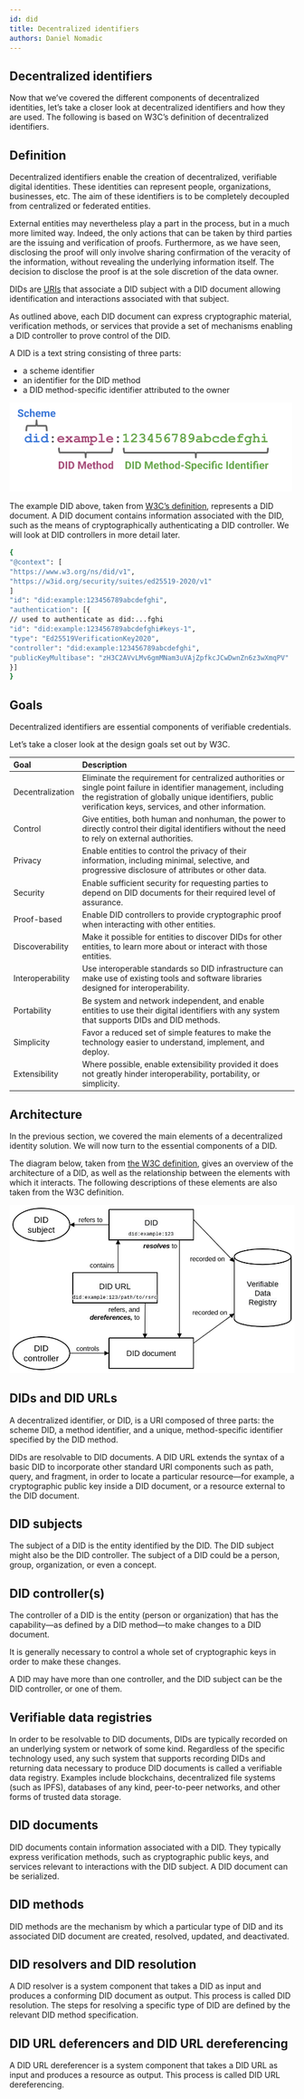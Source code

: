 ```yaml
---
id: did
title: Decentralized identifiers
authors: Daniel Nomadic
---
```


## Decentralized identifiers

Now that we’ve covered the different components of decentralized identities, let’s take a closer look at decentralized identifiers and how they are used. The following is based on W3C’s definition of decentralized identifiers.

## Definition

Decentralized identifiers enable the creation of decentralized, verifiable digital identities. These identities can represent people, organizations, businesses, etc. The aim of these identifiers is to be completely decoupled from centralized or federated entities.

External entities may nevertheless play a part in the process, but in a much more limited way. Indeed, the only actions that can be taken by third parties are the issuing and verification of proofs. Furthermore, as we have seen, disclosing the proof will only involve sharing confirmation of the veracity of the information, without revealing the underlying information itself. The decision to disclose the proof is at the sole discretion of the data owner.

DIDs are [URIs](https://fr.wikipedia.org/wiki/Uniform_Resource_Identifier) that associate a DID subject with a DID document allowing identification and interactions associated with that subject.

As outlined above, each DID document can express cryptographic material, verification methods, or services that provide a set of mechanisms enabling a DID controller to prove control of the DID.

A DID is a text string consisting of three parts:

- a scheme identifier
- an identifier for the DID method
- a DID method-specific identifier attributed to the owner


<p align="center">

![](did.png)

</p>

The example DID above, taken from [W3C’s definition](https://www.w3.org/TR/did-core/#a-simple-example), represents a DID document. A DID document contains information associated with the DID, such as the means of cryptographically authenticating a DID controller. We will look at DID controllers in more detail later.

```bash
{
"@context": [
"https://www.w3.org/ns/did/v1",
"https://w3id.org/security/suites/ed25519-2020/v1"
]
"id": "did:example:123456789abcdefghi",
"authentication": [{
// used to authenticate as did:...fghi
"id": "did:example:123456789abcdefghi#keys-1",
"type": "Ed25519VerificationKey2020",
"controller": "did:example:123456789abcdefghi",
"publicKeyMultibase": "zH3C2AVvLMv6gmMNam3uVAjZpfkcJCwDwnZn6z3wXmqPV"
}]
}
```

## Goals

Decentralized identifiers are essential components of verifiable credentials.

Let’s take a closer look at the design goals set out by W3C.

|  Goal  | Description       |
| :--------------- |:--------|
| Decentralization  |   Eliminate the requirement for centralized authorities or single point failure in identifier management, including the registration of globally unique identifiers, public verification keys, services, and other information.| 
| Control | Give entities, both human and nonhuman, the power to directly control their digital identifiers without the need to rely on external authorities.|    
| Privacy | Enable entities to control the privacy of their information, including minimal, selective, and progressive disclosure of attributes or other data.|
| Security | Enable sufficient security for requesting parties to depend on DID documents for their required level of assurance.|
| Proof-based | Enable DID controllers to provide cryptographic proof when interacting with other entities.|
| Discoverability | Make it possible for entities to discover DIDs for other entities, to learn more about or interact with those entities.|
| Interoperability | Use interoperable standards so DID infrastructure can make use of existing tools and software libraries designed for interoperability.|
| Portability | Be system and network independent, and enable entities to use their digital identifiers with any system that supports DIDs and DID methods.|
| Simplicity | Favor a reduced set of simple features to make the technology easier to understand, implement, and deploy.|
| Extensibility | Where possible, enable extensibility provided it does not greatly hinder interoperability, portability, or simplicity.|

## Architecture

In the previous section, we covered the main elements of a decentralized identity solution. We will now turn to the essential components of a DID.

The diagram below, taken from [the W3C definition](https://www.w3.org/TR/did-core/#architecture-overview), gives an overview of the architecture of a DID, as well as the relationship between the elements with which it interacts. The following descriptions of these elements are also taken from the W3C definition.

<p align="center">

![](did-doc.png)

</p>

## DIDs and DID URLs

A decentralized identifier, or DID, is a URI composed of three parts: the scheme DID, a method identifier, and a unique, method-specific identifier specified by the DID method.

DIDs are resolvable to DID documents. A DID URL extends the syntax of a basic DID to incorporate other standard URI components such as path, query, and fragment, in order to locate a particular resource—for example, a cryptographic public key inside a DID document, or a resource external to the DID document.

## DID subjects

The subject of a DID is the entity identified by the DID. The DID subject might also be the DID controller. The subject of a DID could be a person, group, organization, or even a concept.

## DID controller(s)

The controller of a DID is the entity (person or organization) that has the capability—as defined by a DID method—to make changes to a DID document.

It is generally necessary to control a whole set of cryptographic keys in order to make these changes.

A DID may have more than one controller, and the DID subject can be the DID controller, or one of them.

## Verifiable data registries

In order to be resolvable to DID documents, DIDs are typically recorded on an underlying system or network of some kind. Regardless of the specific technology used, any such system that supports recording DIDs and returning data necessary to produce DID documents is called a verifiable data registry. Examples include blockchains, decentralized file systems (such as IPFS), databases of any kind, peer-to-peer networks, and other forms of trusted data storage.

## DID documents

DID documents contain information associated with a DID. They typically express verification methods, such as cryptographic public keys, and services relevant to interactions with the DID subject. A DID document can be serialized.

## DID methods

DID methods are the mechanism by which a particular type of DID and its associated DID document are created, resolved, updated, and deactivated.

## DID resolvers and DID resolution

A DID resolver is a system component that takes a DID as input and produces a conforming DID document as output. This process is called DID resolution. The steps for resolving a specific type of DID are defined by the relevant DID method specification.

## DID URL deferencers and DID URL dereferencing

A DID URL dereferencer is a system component that takes a DID URL as input and produces a resource as output. This process is called DID URL dereferencing.